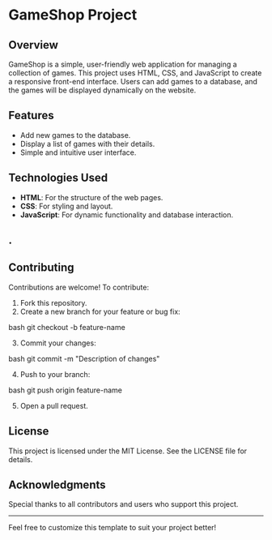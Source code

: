 # GameShop Project

## Overview

GameShop is a simple, user-friendly web application for managing a collection of games. This project uses HTML, CSS, and JavaScript to create a responsive front-end interface. Users can add games to a database, and the games will be displayed dynamically on the website.

## Features

- Add new games to the database.
- Display a list of games with their details.
- Simple and intuitive user interface.

## Technologies Used

- **HTML**: For the structure of the web pages.
- **CSS**: For styling and layout.
- **JavaScript**: For dynamic functionality and database interaction.

## .


## Contributing

Contributions are welcome! To contribute:

1. Fork this repository.
2. Create a new branch for your feature or bug fix:
   
bash
   git checkout -b feature-name

3. Commit your changes:
   
bash
   git commit -m "Description of changes"

4. Push to your branch:
   
bash
   git push origin feature-name

5. Open a pull request.

## License

This project is licensed under the MIT License. See the LICENSE file for details.

## Acknowledgments

Special thanks to all contributors and users who support this project.

---

Feel free to customize this template to suit your project better!
